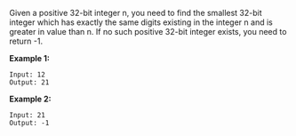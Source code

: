 Given a positive 32-bit integer n, you need to find the smallest 32-bit integer which has exactly the same digits existing in the integer n and is greater in value than n. If no such positive 32-bit integer exists, you need to return -1.

**Example 1:**
```
Input: 12
Output: 21
```
**Example 2:**
```
Input: 21
Output: -1
```


